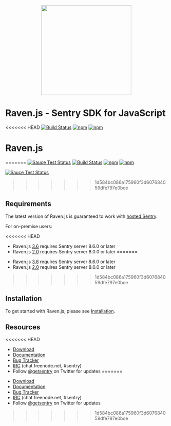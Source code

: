 <p align="center">
    <a href="https://sentry.io" target="_blank" align="center">
        <img src="https://sentry-brand.storage.googleapis.com/sentry-logo-black.png" width="280">
    </a>
<br/>
    <h1>Raven.js - Sentry SDK for JavaScript</h1>
</p>

<<<<<<< HEAD
[![Build Status](https://travis-ci.org/getsentry/raven-js.svg?branch=master)](https://travis-ci.org/getsentry/raven-js)
[![npm](https://img.shields.io/npm/v/raven-js.svg)](https://www.npmjs.com/package/raven-js)
[![npm](https://img.shields.io/npm/dm/raven-js.svg)](https://www.npmjs.com/package/raven-js)

# Raven.js
=======
[![Sauce Test Status](https://saucelabs.com/buildstatus/sentryio)](https://saucelabs.com/u/sentryio) [![Build Status](https://travis-ci.org/getsentry/raven-js.svg?branch=master)](https://travis-ci.org/getsentry/raven-js) [![npm](https://img.shields.io/npm/v/raven-js.svg)](https://www.npmjs.com/package/raven-js) [![npm](https://img.shields.io/npm/dm/raven-js.svg)](https://www.npmjs.com/package/raven-js)

[![Sauce Test Status](https://saucelabs.com/browser-matrix/sentryio.svg)](https://saucelabs.com/u/sentryio)
>>>>>>> 1d584bc086a175960f3d607684059dfe797e0bce

## Requirements

The latest version of Raven.js is guaranteed to work with [hosted Sentry](https://sentry.io).

For on-premise users:

<<<<<<< HEAD
- Raven.js [3.6](https://github.com/getsentry/raven-js/releases/tag/3.6.0) requires Sentry server 8.6.0 or later
- Raven.js [2.0](https://github.com/getsentry/raven-js/releases/tag/2.0.0) requires Sentry server 8.0.0 or later
=======
* Raven.js [3.6](https://github.com/getsentry/raven-js/releases/tag/3.6.0) requires Sentry server 8.6.0 or later
* Raven.js [2.0](https://github.com/getsentry/raven-js/releases/tag/2.0.0) requires Sentry server 8.0.0 or later
>>>>>>> 1d584bc086a175960f3d607684059dfe797e0bce

## Installation

To get started with Raven.js, please see [Installation](https://docs.sentry.io/clients/javascript/install/).

## Resources

<<<<<<< HEAD
- [Download](http://ravenjs.com)
- [Documentation](https://docs.sentry.io/hosted/clients/javascript/)
- [Bug Tracker](https://github.com/getsentry/raven-js/issues)
- [IRC](irc://chat.freenode.net/sentry) (chat.freenode.net, #sentry)
- Follow [@getsentry](https://twitter.com/getsentry) on Twitter for updates
=======
 * [Download](http://ravenjs.com)
 * [Documentation](https://docs.sentry.io/hosted/clients/javascript/)
 * [Bug Tracker](https://github.com/getsentry/raven-js/issues)
 * [IRC](irc://chat.freenode.net/sentry) (chat.freenode.net, #sentry)
 * Follow [@getsentry](https://twitter.com/getsentry) on Twitter for updates
>>>>>>> 1d584bc086a175960f3d607684059dfe797e0bce
